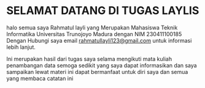 # SELAMAT DATANG DI TUGAS LAYLIS

halo semua saya Rahmatul layli yang Merupakan Mahasiswa Teknik Informatika Universitas Trunojoyo Madura dengan NIM 230411100185 Dengan Hubungi saya email rahmatullayli123@gmail.com untuk informasi lebih lanjut.


Ini merupakan hasil dari tugas saya selama mengikuti mata kuliah penambangan data semoga sedikit yang saya dapat informasikan dan saya sampaikan lewat materi ini dapat bermanfaat untuk diri saya dan semua yang membaca catatan ini

```{tableofcontents}
```
